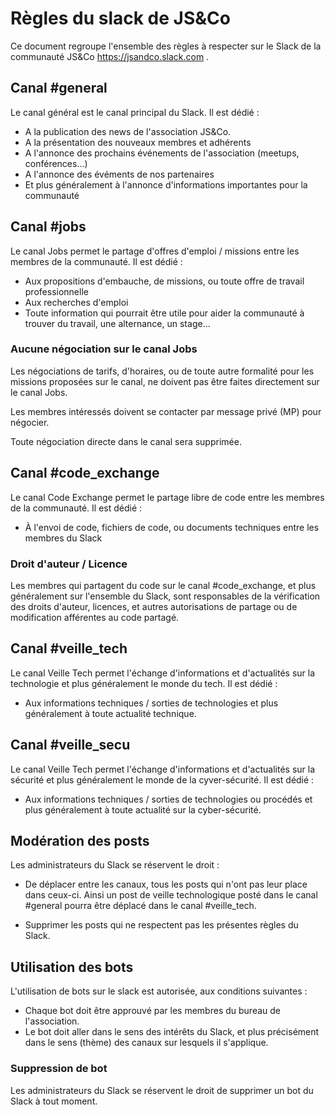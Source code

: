 # Règles du slack de JS&Co 

Ce document regroupe l'ensemble des règles à respecter sur le Slack de la communauté JS&Co https://jsandco.slack.com .

## Canal #general

Le canal général est le canal principal du Slack. Il est dédié : 

- A la publication des news de l'association JS&Co.
- A la présentation des nouveaux membres et adhérents
- A l'annonce des prochains événements de l'association (meetups, conférences...)
- A l'annonce des évéments de nos partenaires
- Et plus généralement à l'annonce d'informations importantes pour la communauté


## Canal #jobs

Le canal Jobs permet le partage d'offres d'emploi / missions entre les membres de la communauté. Il est dédié :

- Aux propositions d'embauche, de missions, ou toute offre de travail professionnelle
- Aux recherches d'emploi
- Toute information qui pourrait être utile pour aider la communauté à trouver du travail, une alternance, un stage...

### Aucune négociation sur le canal Jobs

Les négociations de tarifs, d'horaires, ou de toute autre formalité pour les missions proposées sur le canal, ne doivent pas être faites directement sur le canal Jobs.

Les membres intéressés doivent se contacter par message privé (MP) pour négocier. 

Toute négociation directe dans le canal sera supprimée.

## Canal #code_exchange

Le canal Code Exchange permet le partage libre de code entre les membres de la communauté. Il est dédié :

- À l'envoi de code, fichiers de code, ou documents techniques entre les membres du Slack

### Droit d'auteur / Licence

Les membres qui partagent du code sur le canal #code_exchange, et plus généralement sur l'ensemble du Slack, sont responsables de la vérification des droits d'auteur, licences, et autres autorisations de partage ou de modification afférentes au code partagé.

## Canal #veille_tech

Le canal Veille Tech permet l'échange d'informations et d'actualités sur la technologie et plus généralement le monde du tech. Il est dédié : 

- Aux informations techniques / sorties de technologies et plus généralement à toute actualité technique.

## Canal #veille_secu

Le canal Veille Tech permet l'échange d'informations et d'actualités sur la sécurité et plus généralement le monde de la cyver-sécurité. Il est dédié : 

- Aux informations techniques / sorties de technologies ou procédés et plus généralement à toute actualité sur la cyber-sécurité.

## Modération des posts

Les administrateurs du Slack se réservent le droit :

- De déplacer entre les canaux, tous les posts qui n'ont pas leur place dans ceux-ci. Ainsi un post de veille technologique posté dans le canal #general pourra être déplacé dans le canal #veille_tech.

- Supprimer les posts qui ne respectent pas les présentes règles du Slack.

## Utilisation des bots

L'utilisation de bots sur le slack est autorisée, aux conditions suivantes : 

- Chaque bot doit être approuvé par les membres du bureau de l'association.
- Le bot doit aller dans le sens des intérêts du Slack, et plus précisément dans le sens (thème) des canaux sur lesquels il s'applique.

### Suppression de bot

Les administrateurs du Slack se réservent le droit de supprimer un bot du Slack à tout moment. 

